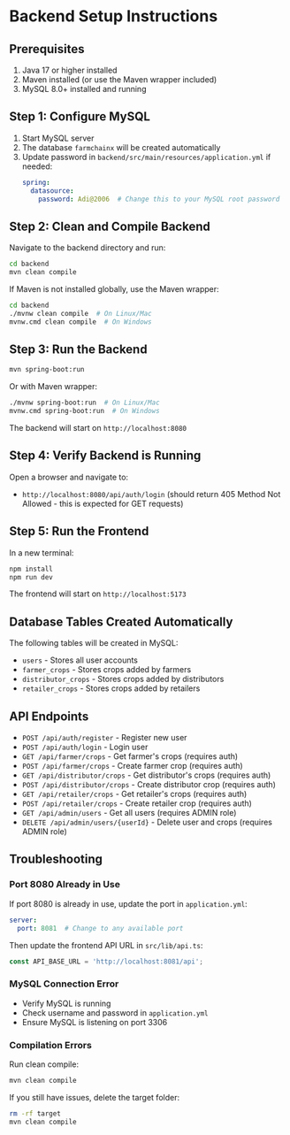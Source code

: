 # Backend Setup Instructions

## Prerequisites
1. Java 17 or higher installed
2. Maven installed (or use the Maven wrapper included)
3. MySQL 8.0+ installed and running

## Step 1: Configure MySQL
1. Start MySQL server
2. The database `farmchainx` will be created automatically
3. Update password in `backend/src/main/resources/application.yml` if needed:
   ```yaml
   spring:
     datasource:
       password: Adi@2006  # Change this to your MySQL root password
   ```

## Step 2: Clean and Compile Backend
Navigate to the backend directory and run:

```bash
cd backend
mvn clean compile
```

If Maven is not installed globally, use the Maven wrapper:
```bash
cd backend
./mvnw clean compile  # On Linux/Mac
mvnw.cmd clean compile  # On Windows
```

## Step 3: Run the Backend
```bash
mvn spring-boot:run
```

Or with Maven wrapper:
```bash
./mvnw spring-boot:run  # On Linux/Mac
mvnw.cmd spring-boot:run  # On Windows
```

The backend will start on `http://localhost:8080`

## Step 4: Verify Backend is Running
Open a browser and navigate to:
- `http://localhost:8080/api/auth/login` (should return 405 Method Not Allowed - this is expected for GET requests)

## Step 5: Run the Frontend
In a new terminal:
```bash
npm install
npm run dev
```

The frontend will start on `http://localhost:5173`

## Database Tables Created Automatically
The following tables will be created in MySQL:
- `users` - Stores all user accounts
- `farmer_crops` - Stores crops added by farmers
- `distributor_crops` - Stores crops added by distributors
- `retailer_crops` - Stores crops added by retailers

## API Endpoints
- `POST /api/auth/register` - Register new user
- `POST /api/auth/login` - Login user
- `GET /api/farmer/crops` - Get farmer's crops (requires auth)
- `POST /api/farmer/crops` - Create farmer crop (requires auth)
- `GET /api/distributor/crops` - Get distributor's crops (requires auth)
- `POST /api/distributor/crops` - Create distributor crop (requires auth)
- `GET /api/retailer/crops` - Get retailer's crops (requires auth)
- `POST /api/retailer/crops` - Create retailer crop (requires auth)
- `GET /api/admin/users` - Get all users (requires ADMIN role)
- `DELETE /api/admin/users/{userId}` - Delete user and crops (requires ADMIN role)

## Troubleshooting

### Port 8080 Already in Use
If port 8080 is already in use, update the port in `application.yml`:
```yaml
server:
  port: 8081  # Change to any available port
```

Then update the frontend API URL in `src/lib/api.ts`:
```typescript
const API_BASE_URL = 'http://localhost:8081/api';
```

### MySQL Connection Error
- Verify MySQL is running
- Check username and password in `application.yml`
- Ensure MySQL is listening on port 3306

### Compilation Errors
Run clean compile:
```bash
mvn clean compile
```

If you still have issues, delete the target folder:
```bash
rm -rf target
mvn clean compile
```
